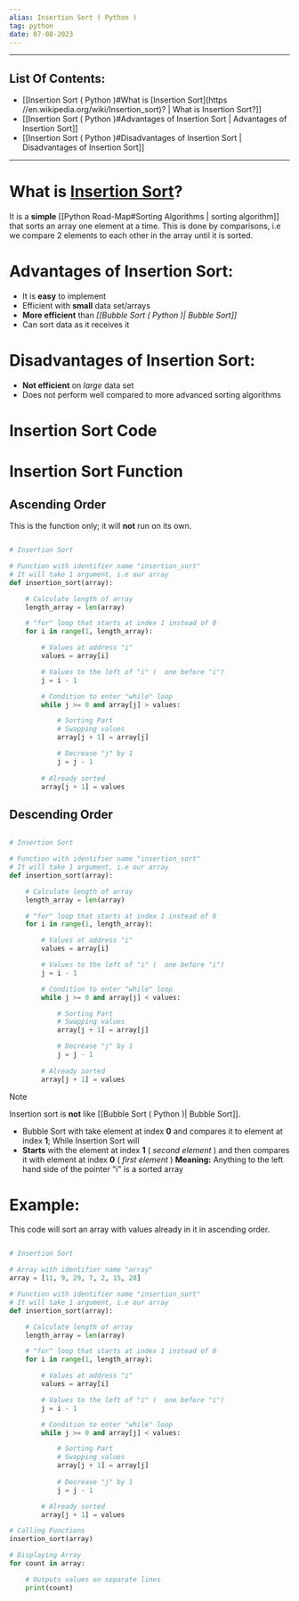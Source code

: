```yaml
---
alias: Insertion Sort ( Python )
tag: python
date: 07-08-2023
---
```


---

## List Of Contents:

- [[Insertion Sort ( Python )#What is [Insertion Sort](https //en.wikipedia.org/wiki/Insertion_sort)? | What is Insertion Sort?]]
- [[Insertion Sort ( Python )#Advantages of Insertion Sort | Advantages of Insertion Sort]]
- [[Insertion Sort ( Python )#Disadvantages of Insertion Sort | Disadvantages of Insertion Sort]]

---

# What is [Insertion Sort](https://en.wikipedia.org/wiki/Insertion_sort)?

 It is a **simple** [[Python Road-Map#Sorting Algorithms | sorting algorithm]] that sorts an array one element at a time. This is done by comparisons, i.e we compare 2 elements to each other in the array until it is sorted.

# Advantages of Insertion Sort:

- It is **easy** to implement
- Efficient with **small** data set/arrays
- **More efficient** than *[[Bubble Sort ( Python )| Bubble Sort]]*
- Can sort data as it receives it

# Disadvantages of Insertion Sort:

- **Not efficient** on *large* data set
- Does not perform well compared to more advanced sorting algorithms

# Insertion Sort Code

# Insertion Sort Function

## Ascending Order

This is the function only; it will **not** run on its own.

```python

# Insertion Sort

# Function with identifier name "insertion_sort"
# It will take 1 argument, i.e our array
def insertion_sort(array):

    # Calculate length of array
    length_array = len(array)

    # "for" loop that starts at index 1 instead of 0
    for i in range(1, length_array):

        # Values at address "i"
        values = array[i]

        # Values to the left of "i" (  one before "i")
        j = i - 1

        # Condition to enter "while" loop
        while j >= 0 and array[j] > values:

            # Sorting Part
            # Swapping values
            array[j + 1] = array[j]

            # Decrease "j" by 1
            j = j - 1
            
        # Already sorted
        array[j + 1] = values

```

## Descending Order

```python

# Insertion Sort

# Function with identifier name "insertion_sort"
# It will take 1 argument, i.e our array
def insertion_sort(array):

    # Calculate length of array
    length_array = len(array)

    # "for" loop that starts at index 1 instead of 0
    for i in range(1, length_array):

        # Values at address "i"
        values = array[i]

        # Values to the left of "i" (  one before "i")
        j = i - 1

        # Condition to enter "while" loop
        while j >= 0 and array[j] < values:

            # Sorting Part
            # Swapping values
            array[j + 1] = array[j]

            # Decrease "j" by 1
            j = j - 1
            
        # Already sorted
        array[j + 1] = values

```

>[!note]
>Insertion sort is **not** like [[Bubble Sort ( Python )| Bubble Sort]].
> - Bubble Sort with take element at index **0** and compares it to element at index **1**;
> While Insertion Sort will 
> - **Starts** with the element at index **1** ( *second element* ) and then compares it with element at index **0** ( *first element* )
> **Meaning:** Anything to the left hand side of the pointer "i" is a sorted array

# Example:

This code will sort an array with values already in it in ascending order.

```python

# Insertion Sort

# Array with identifier name "array"
array = [11, 9, 29, 7, 2, 15, 28]

# Function with identifier name "insertion_sort"
# It will take 1 argument, i.e our array
def insertion_sort(array):

    # Calculate length of array
    length_array = len(array)

    # "for" loop that starts at index 1 instead of 0
    for i in range(1, length_array):

        # Values at address "i"
        values = array[i]

        # Values to the left of "i" (  one before "i")
        j = i - 1

        # Condition to enter "while" loop
        while j >= 0 and array[j] < values:

            # Sorting Part
            # Swapping values
            array[j + 1] = array[j]
            
            # Decrease "j" by 1
            j = j - 1

        # Already sorted
        array[j + 1] = values

# Calling Functions
insertion_sort(array)

# Displaying Array
for count in array:

    # Outputs values on separate lines
    print(count)

```

